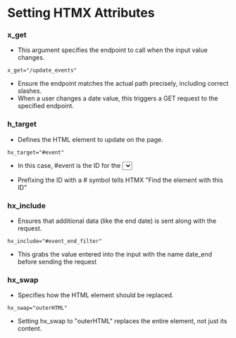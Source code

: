 # Setting HTMX Attributes

###  x_get
* This argument specifies the endpoint to call when the input value changes.
```
x_get="/update_events"
```
* Ensure the endpoint matches the actual path precisely, including correct slashes.
* When a user changes a date value, this triggers a GET request to the specified endpoint.

### h_target
* Defines the HTML element to update on the page.
```
hx_target="#event"
```
* In this case, #event is the ID for the <select> HTML element containing the list of event options.
  
* Prefixing the ID with a # symbol tells HTMX "Find the element with this ID"

### hx_include
* Ensures that additional data (like the end date) is sent along with the request.
```
hx_include="#event_end_filter"
```
* This grabs the value entered into the input with the name date_end before sending the request

### hx_swap
* Specifies how the HTML element should be replaced.
```
hx_swap="outerHTML"
```
* Setting hx_swap to "outerHTML" replaces the entire element, not just its content.
